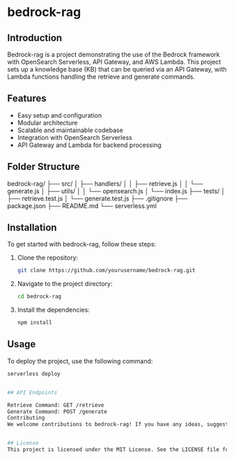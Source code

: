 # bedrock-rag

## Introduction
Bedrock-rag is a project demonstrating the use of the Bedrock framework with OpenSearch Serverless, API Gateway, and AWS Lambda. This project sets up a knowledge base (KB) that can be queried via an API Gateway, with Lambda functions handling the retrieve and generate commands.

## Features
- Easy setup and configuration
- Modular architecture
- Scalable and maintainable codebase
- Integration with OpenSearch Serverless
- API Gateway and Lambda for backend processing

## Folder Structure

bedrock-rag/ ├── src/ │ ├── handlers/ │ │ ├── retrieve.js │ │ └── generate.js │ ├── utils/ │ │ └── opensearch.js │ └── index.js ├── tests/ │ ├── retrieve.test.js │ └── generate.test.js ├── .gitignore ├── package.json ├── README.md └── serverless.yml



## Installation
To get started with bedrock-rag, follow these steps:

1. Clone the repository:
    ```sh
    git clone https://github.com/yourusername/bedrock-rag.git
    ```
2. Navigate to the project directory:
    ```sh
    cd bedrock-rag
    ```
3. Install the dependencies:
    ```sh
    npm install
    ```

## Usage
To deploy the project, use the following command:
```sh
serverless deploy


## API Endpoints

Retrieve Command: GET /retrieve
Generate Command: POST /generate
Contributing
We welcome contributions to bedrock-rag! If you have any ideas, suggestions, or bug reports, please open an issue or submit a pull request.


## License
This project is licensed under the MIT License. See the LICENSE file for more details.